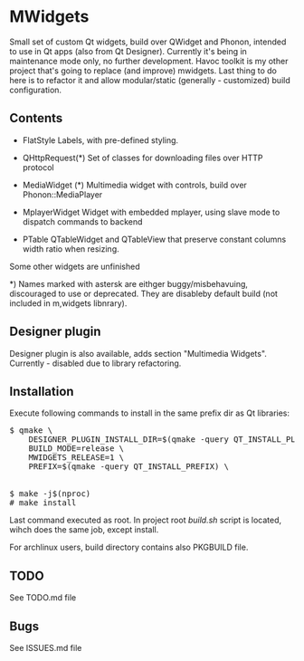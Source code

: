 # MWidgets

Small set of custom Qt widgets, build over QWidget and Phonon, intended
to use in Qt apps (also from Qt Designer).
Currently it's being in  maintenance mode only, no further development.
Havoc toolkit is my other project that's going to replace (and improve) mwidgets.
Last thing to do here is to refactor it and allow modular/static (generally - customized) 
build configuration.

## Contents

* FlatStyle
Labels, with pre-defined styling.

* QHttpRequest(*)
Set of classes for downloading files over HTTP protocol

* MediaWidget (*)
Multimedia widget with controls, build over Phonon::MediaPlayer

* MplayerWidget
Widget with embedded mplayer, using slave mode to dispatch commands to
backend

* PTable
QTableWidget and QTableView that preserve constant columns width ratio when
resizing.

Some other widgets are unfinished

*) Names marked with astersk are eithger buggy/misbehavuing, discouraged to use
or deprecated. They are disableby default build (not included in m,widgets
libnrary).

## Designer plugin

Designer plugin is also available, adds section "Multimedia Widgets". Currently - disabled
due to library refactoring.

## Installation

Execute following commands to install in the same prefix dir as Qt libraries:

<pre>
$ qmake \
    DESIGNER_PLUGIN_INSTALL_DIR=$(qmake -query QT_INSTALL_PLUGINS) \
    BUILD_MODE=release \
    MWIDGETS_RELEASE=1 \
    PREFIX=$(qmake -query QT_INSTALL_PREFIX) \
    <root_mwidgets_directory>

$ make -j$(nproc)
# make install
</pre>

Last command executed as root. In project root _build.sh_ script is located, wihch does the same job, except install.

For archlinux users, build directory contains also PKGBUILD file.

## TODO

See TODO.md file

## Bugs

See ISSUES.md file
